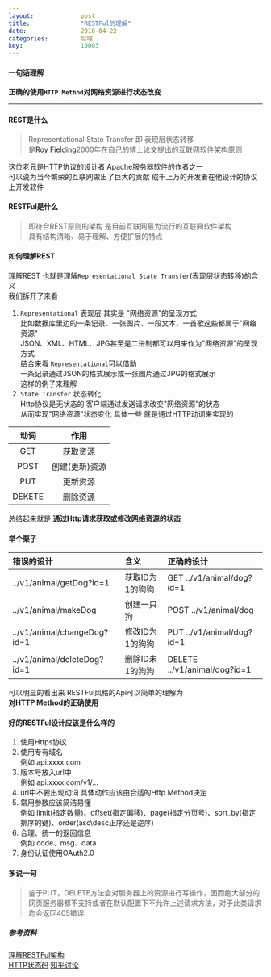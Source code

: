 ```yaml
---
layout:				post
title:				"RESTFul的理解"
date:				2018-04-22
categories:			后端
key:				10003
---
```


#### 一句话理解
**正确的使用`HTTP Method`对网络资源进行状态改变**    
 
****

#### REST是什么
> Representational State Transfer 即 表现层状态转移  
是[Roy Fielding](https://en.wikipedia.org/wiki/Roy_Fielding)2000年在自己的博士论文提出的互联网软件架构原则 

这位老兄是HTTP协议的设计者 Apache服务器软件的作者之一  
可以说为当今繁荣的互联网做出了巨大的贡献 成千上万的开发者在他设计的协议上开发软件

#### RESTFul是什么
>即符合REST原则的架构 是目前互联网最为流行的互联网软件架构  
具有结构清晰、易于理解、方便扩展的特点 

#### 如何理解REST
理解REST 也就是理解`Representational State Transfer`(表现层状态转移)的含义  
我们拆开了来看   
1. `Representational` 表现层 其实是 "网络资源"的呈现方式  
比如数据库里边的一条记录、一张图片、一段文本、一首歌这些都属于"网络资源"  
JSON、XML、HTML、JPG甚至是二进制都可以用来作为"网络资源"的呈现方式  
结合来看 `Representational`可以借助  
一条记录通过JSON的格式展示或一张图片通过JPG的格式展示  
这样的例子来理解  
2. `State Transfer` 状态转化  
Http协议是无状态的 客户端通过发送请求改变"网络资源"的状态  
从而实现"网络资源"状态变化 具体一些 就是通过HTTP动词来实现的  

|动词|作用|
|:--:|:--:|
|GET|获取资源|
|POST|创建(更新)资源|
|PUT|更新资源|
|DEKETE|删除资源|

总结起来就是 **通过Http请求获取或修改网络资源的状态**

#### 举个栗子  

|错误的设计|含义|正确的设计|
|:--|:--|:--|
|../v1/animal/getDog?id=1|获取ID为1的狗狗|GET ../v1/animal/dog?id=1|
|../v1/animal/makeDog|创建一只狗|POST ../v1/animal/dog|
|../v1/animal/changeDog?id=1|修改ID为1的狗狗|PUT ../v1/animal/dog?id=1|
|../v1/animal/deleteDog?id=1|删除ID未1的狗狗|DELETE ../v1/animal/dog?id=1|

可以明显的看出来 RESTFul风格的Api可以简单的理解为  
**对HTTP Method的正确使用**

#### 好的RESTFul设计应该是什么样的
1. 使用Https协议
2. 使用专有域名   
例如 api.xxxx.com
3. 版本号放入url中  
例如 api.xxxx.com/v1/...
4. url中不要出现动词 具体动作应该由合适的Http Method决定
5. 常用参数应该简洁易懂   
例如 limit(指定数量)、offset(指定偏移)、page(指定分页号)、sort_by(指定排序的键)、order(asc\desc正序还是逆序)
6. 合理、统一的返回信息  
例如 code、msg、data
7. 身份认证使用OAuth2.0

#### 多说一句
>鉴于PUT，DELETE方法会对服务器上的资源进行写操作，因而绝大部分的网页服务器都不支持或者在默认配置下不允许上述请求方法，对于此类请求均会返回405错误

##### 参考资料
[理解RESTFul架构](http://www.ruanyifeng.com/blog/2011/09/restful.html)  
[HTTP状态码](https://www.w3.org/Protocols/rfc2616/rfc2616-sec10.html)
[知乎讨论](https://www.zhihu.com/question/28557115)  